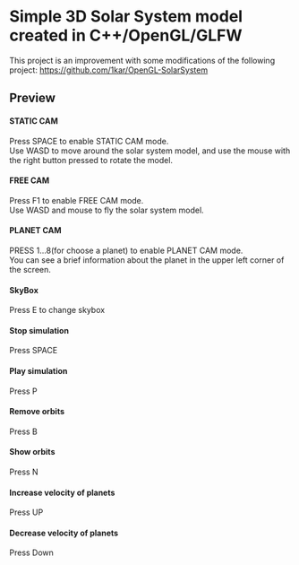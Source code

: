 # Simple 3D Solar System model created in C++/OpenGL/GLFW 
This project is an improvement with some modifications of the following project: https://github.com/1kar/OpenGL-SolarSystem
  
  ## Preview
   #### STATIC CAM
   Press SPACE to enable STATIC CAM mode.<br>
   Use WASD to move around the solar system model, and use the mouse with the right button pressed to rotate the model.
      
  
   #### FREE CAM
   
   Press F1 to enable FREE CAM mode.<br>
   Use WASD and mouse to fly the solar system model.
   
  
  
   #### PLANET CAM
   
   PRESS 1...8(for choose a planet) to enable PLANET CAM mode.<br>
   You can see a brief information about the planet in the upper left corner of the screen.

 
   #### SkyBox
   Press E to change skybox
   
   #### Stop simulation
   Press SPACE
   
   #### Play simulation
   Press P

   #### Remove orbits
   Press B

   #### Show orbits
   Press N
   
   #### Increase velocity of planets
   Press UP
   
   #### Decrease velocity of planets
   Press Down

